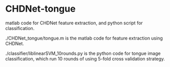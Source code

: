 # CHDNet-tongue
matlab code for CHDNet feature extraction, and python script for classification.

./CHDNet_tongue/tongue.m is the matlab code for feature extraction using CHDNet.

./classifier/liblinearSVM_10rounds.py is the python code for tongue image classification, which run 10 rounds of using 5-fold cross validation strategy.
